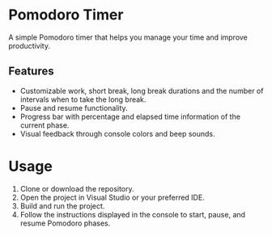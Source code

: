 # Pomodoro Timer
A simple Pomodoro timer that helps you manage your time and improve productivity.

## Features
* Customizable work, short break, long break durations and the number of intervals when to take the long break.
* Pause and resume functionality.
* Progress bar with percentage and elapsed time information of the current phase.
* Visual feedback through console colors and beep sounds.

# Usage
1. Clone or download the repository.
2. Open the project in Visual Studio or your preferred IDE.
3. Build and run the project.
4. Follow the instructions displayed in the console to start, pause, and resume Pomodoro phases.